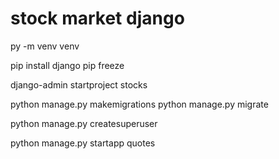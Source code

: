 # stock market django
 
py -m venv venv

pip install django
pip freeze

django-admin startproject stocks 

python manage.py makemigrations
python manage.py migrate

python manage.py createsuperuser

python manage.py startapp quotes